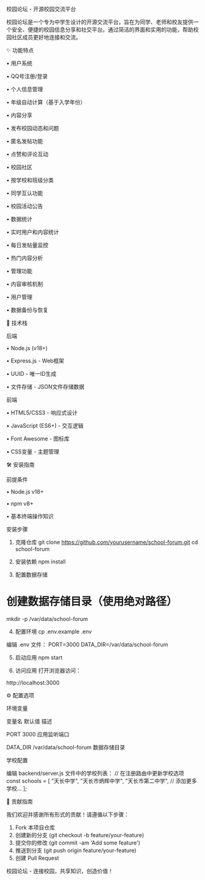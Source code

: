 校园论坛 - 开源校园交流平台

校园论坛是一个专为中学生设计的开源交流平台，旨在为同学、老师和校友提供一个安全、便捷的校园信息分享和社交平台。通过简洁的界面和实用的功能，帮助校园社区成员更好地连接和交流。

✨ 功能特点

• 用户系统

  • QQ号注册/登录

  • 个人信息管理

  • 年级自动计算（基于入学年份）

• 内容分享

  • 发布校园动态和问题

  • 匿名发帖功能

  • 点赞和评论互动

• 校园社区

  • 按学校和班级分类

  • 同学互认功能

  • 校园活动公告

• 数据统计

  • 实时用户和内容统计

  • 每日发帖量监控

  • 热门内容分析

• 管理功能

  • 内容审核机制

  • 用户管理

  • 数据备份与恢复

🚀 技术栈

后端

• Node.js (v18+)

• Express.js - Web框架

• UUID - 唯一ID生成

• 文件存储 - JSON文件存储数据

前端

• HTML5/CSS3 - 响应式设计

• JavaScript (ES6+) - 交互逻辑

• Font Awesome - 图标库

• CSS变量 - 主题管理

🛠 安装指南

前提条件

• Node.js v18+

• npm v8+

• 基本终端操作知识

安装步骤

1. 克隆仓库
git clone https://github.com/yourusername/school-forum.git
cd school-forum


2. 安装依赖
npm install


3. 配置数据存储
# 创建数据存储目录（使用绝对路径）
mkdir -p /var/data/school-forum


4. 配置环境
cp .env.example .env

编辑 .env 文件：
PORT=3000
DATA_DIR=/var/data/school-forum


5. 启动应用
npm start


6. 访问应用
打开浏览器访问：

http://localhost:3000


⚙️ 配置选项

环境变量

变量名 默认值 描述

PORT 3000 应用监听端口

DATA_DIR /var/data/school-forum 数据存储目录

学校配置

编辑 backend/server.js 文件中的学校列表：
// 在注册路由中更新学校选项
const schools = [
  "天长中学",
  "天长市炳辉中学",
  "天长市第二中学",
  // 添加更多学校...
];




🤝 贡献指南

我们欢迎并感谢所有形式的贡献！请遵循以下步骤：

1. Fork 本项目仓库
2. 创建新的分支 (git checkout -b feature/your-feature)
3. 提交你的修改 (git commit -am 'Add some feature')
4. 推送到分支 (git push origin feature/your-feature)
5. 创建 Pull Request

校园论坛 - 连接校园，共享知识，创造价值！
